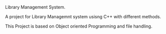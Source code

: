 Library Management System.

A project for Library Managemnt system usisng C++ with different methods.

This Project is based on Object oriented Programming and file handling.
